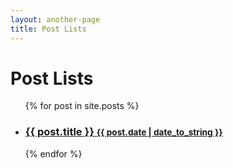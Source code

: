```yaml
---
layout: another-page
title: Post Lists
---
```


<div class="preview">
	<h1 class = "preview">Post Lists</h1>
	<ul class="preview-posts">
  {% for post in site.posts %}
	<li>
		<h3>
			<a href="{{ site.baseurl }}{{ post.url }}">
				{{ post.title }}
				<small>{{ post.date | date_to_string }}</small>
			</a>
		</h3>
	</li>
  {% endfor %}
	</ul>
</div>
